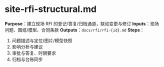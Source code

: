 # site-rfi-structural.md

**Purpose**：建立现场 RFI 的登记/答复/归档通道，联动变更与修订
**Inputs**：现场问题、图纸/模型、合同条款
**Outputs**：`docs/rfi/rfi-{id}.md`
**Steps**：

1. 问题描述与定位/图片/模型快照
2. 影响分析与建议
3. 审批与答复、时限要求
4. 归档与台账同步
